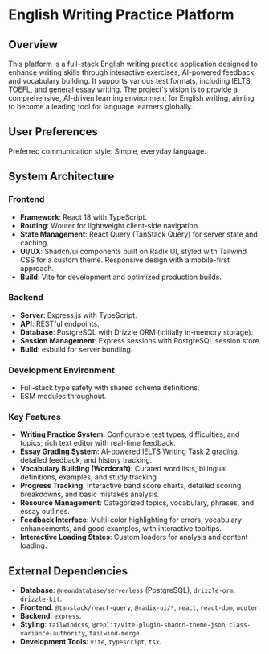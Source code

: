 # English Writing Practice Platform

## Overview
This platform is a full-stack English writing practice application designed to enhance writing skills through interactive exercises, AI-powered feedback, and vocabulary building. It supports various test formats, including IELTS, TOEFL, and general essay writing. The project's vision is to provide a comprehensive, AI-driven learning environment for English writing, aiming to become a leading tool for language learners globally.

## User Preferences
Preferred communication style: Simple, everyday language.

## System Architecture

### Frontend
- **Framework**: React 18 with TypeScript.
- **Routing**: Wouter for lightweight client-side navigation.
- **State Management**: React Query (TanStack Query) for server state and caching.
- **UI/UX**: Shadcn/ui components built on Radix UI, styled with Tailwind CSS for a custom theme. Responsive design with a mobile-first approach.
- **Build**: Vite for development and optimized production builds.

### Backend
- **Server**: Express.js with TypeScript.
- **API**: RESTful endpoints.
- **Database**: PostgreSQL with Drizzle ORM (initially in-memory storage).
- **Session Management**: Express sessions with PostgreSQL session store.
- **Build**: esbuild for server bundling.

### Development Environment
- Full-stack type safety with shared schema definitions.
- ESM modules throughout.

### Key Features
- **Writing Practice System**: Configurable test types, difficulties, and topics; rich text editor with real-time feedback.
- **Essay Grading System**: AI-powered IELTS Writing Task 2 grading, detailed feedback, and history tracking.
- **Vocabulary Building (Wordcraft)**: Curated word lists, bilingual definitions, examples, and study tracking.
- **Progress Tracking**: Interactive band score charts, detailed scoring breakdowns, and basic mistakes analysis.
- **Resource Management**: Categorized topics, vocabulary, phrases, and essay outlines.
- **Feedback Interface**: Multi-color highlighting for errors, vocabulary enhancements, and good examples, with interactive tooltips.
- **Interactive Loading States**: Custom loaders for analysis and content loading.

## External Dependencies

- **Database**: `@neondatabase/serverless` (PostgreSQL), `drizzle-orm`, `drizzle-kit`.
- **Frontend**: `@tanstack/react-query`, `@radix-ui/*`, `react`, `react-dom`, `wouter`.
- **Backend**: `express`.
- **Styling**: `tailwindcss`, `@replit/vite-plugin-shadcn-theme-json`, `class-variance-authority`, `tailwind-merge`.
- **Development Tools**: `vite`, `typescript`, `tsx`.